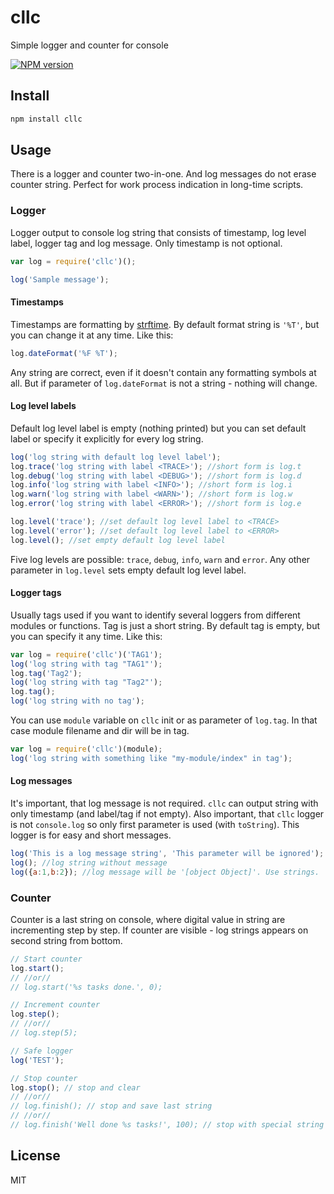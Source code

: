 # cllc

Simple logger and counter for console

[![NPM version][npm-image]][npm-url]

## Install

```bash
npm install cllc
```

## Usage

There is a logger and counter two-in-one. And log messages do not erase counter string. Perfect for work process indication in long-time scripts.

### Logger

Logger output to console log string that consists of timestamp, log level label, logger tag and log message. Only timestamp is not optional.

```js
var log = require('cllc')();

log('Sample message');
```

#### Timestamps

Timestamps are formatting by [strftime](https://github.com/samsonjs/strftime). By default format string is `'%T'`, but you can change it at any time. Like this:

```js
log.dateFormat('%F %T');
```

Any string are correct, even if it doesn't contain any formatting symbols at all. But if parameter of `log.dateFormat` is not a string - nothing will change.

#### Log level labels

Default log level label is empty (nothing printed) but you can set default label or specify it explicitly for every log string.

```js
log('log string with default log level label');
log.trace('log string with label <TRACE>'); //short form is log.t
log.debug('log string with label <DEBUG>'); //short form is log.d
log.info('log string with label <INFO>'); //short form is log.i
log.warn('log string with label <WARN>'); //short form is log.w
log.error('log string with label <ERROR>'); //short form is log.e

log.level('trace'); //set default log level label to <TRACE>
log.level('error'); //set default log level label to <ERROR>
log.level(); //set empty default log level label
```

Five log levels are possible: `trace`, `debug`, `info`, `warn` and `error`. Any other parameter in `log.level` sets empty default log level label.

#### Logger tags

Usually tags used if you want to identify several loggers from different modules or functions. Tag is just a short string. By default tag is empty, but you can specify it any time. Like this:

```js
var log = require('cllc')('TAG1');
log('log string with tag "TAG1"');
log.tag('Tag2');
log('log string with tag "Tag2"');
log.tag();
log('log string with no tag');
```

You can use `module` variable on `cllc` init or as parameter of `log.tag`. In that case module filename and dir will be in tag.

```js
var log = require('cllc')(module);
log('log string with something like "my-module/index" in tag');
```

#### Log messages

It's important, that log message is not required. `cllc` can output string with only timestamp (and label/tag if not empty). Also important, that `cllc` logger is not `console.log` so only first parameter is used (with `toString`). This logger is for easy and short messages.

```js
log('This is a log message string', 'This parameter will be ignored');
log(); //log string without message
log({a:1,b:2}); //log message will be '[object Object]'. Use strings.
```

### Counter

Counter is a last string on console, where digital value in string are incrementing step by step. If counter are visible - log strings appears on second string from bottom.

```js
// Start counter
log.start();
// //or//
// log.start('%s tasks done.', 0);

// Increment counter
log.step();
// //or//
// log.step(5);

// Safe logger
log('TEST');

// Stop counter
log.stop(); // stop and clear
// //or//
// log.finish(); // stop and save last string
// //or//
// log.finish('Well done %s tasks!', 100); // stop with special string
```

## License

MIT

[npm-url]: https://npmjs.org/package/cllc
[npm-image]: https://badge.fury.io/js/cllc.svg